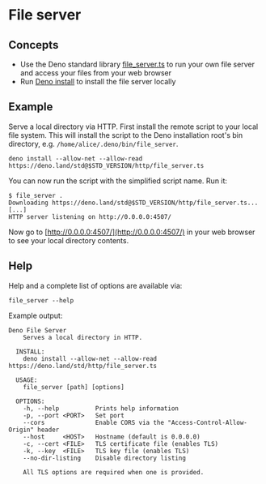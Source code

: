 <!-- L1..1
# File server
-->

# File server

<!-- L3..3
## Concepts
-->

## Concepts

<!-- L5..9
- Use the Deno standard library
  [file_server.ts](https://deno.land/std@$STD_VERSION/http/file_server.ts) to
  run your own file server and access your files from your web browser
- Run [Deno install](../tools/script_installer.md) to install the file server
  locally
-->

- Use the Deno standard library
  [file_server.ts](https://deno.land/std@$STD_VERSION/http/file_server.ts) to
  run your own file server and access your files from your web browser
- Run [Deno install](../tools/script_installer.md) to install the file server
  locally

<!-- L11..11
## Example
-->

## Example

<!-- L13..15
Serve a local directory via HTTP. First install the remote script to your local
file system. This will install the script to the Deno installation root's bin
directory, e.g. `/home/alice/.deno/bin/file_server`.
-->

Serve a local directory via HTTP. First install the remote script to your local
file system. This will install the script to the Deno installation root's bin
directory, e.g. `/home/alice/.deno/bin/file_server`.

<!-- L17..19
```shell
deno install --allow-net --allow-read https://deno.land/std@$STD_VERSION/http/file_server.ts
```
-->

```shell
deno install --allow-net --allow-read https://deno.land/std@$STD_VERSION/http/file_server.ts
```

<!-- L21..21
You can now run the script with the simplified script name. Run it:
-->

You can now run the script with the simplified script name. Run it:

<!-- L23..28
```shell
$ file_server .
Downloading https://deno.land/std@$STD_VERSION/http/file_server.ts...
[...]
HTTP server listening on http://0.0.0.0:4507/
```
-->

```shell
$ file_server .
Downloading https://deno.land/std@$STD_VERSION/http/file_server.ts...
[...]
HTTP server listening on http://0.0.0.0:4507/
```

<!-- L30..31
Now go to [http://0.0.0.0:4507/](http://0.0.0.0:4507/) in your web browser to
see your local directory contents.
-->

Now go to [http://0.0.0.0:4507/](http://0.0.0.0:4507/) in your web browser to
see your local directory contents.

<!-- L33..33
## Help
-->

## Help

<!-- L35..35
Help and a complete list of options are available via:
-->

Help and a complete list of options are available via:

<!-- L37..39
```shell
file_server --help
```
-->

```shell
file_server --help
```

<!-- L41..41
Example output:
-->

Example output:

<!-- L43..63
```
Deno File Server
    Serves a local directory in HTTP.

  INSTALL:
    deno install --allow-net --allow-read https://deno.land/std/http/file_server.ts

  USAGE:
    file_server [path] [options]

  OPTIONS:
    -h, --help          Prints help information
    -p, --port <PORT>   Set port
    --cors              Enable CORS via the "Access-Control-Allow-Origin" header
    --host     <HOST>   Hostname (default is 0.0.0.0)
    -c, --cert <FILE>   TLS certificate file (enables TLS)
    -k, --key  <FILE>   TLS key file (enables TLS)
    --no-dir-listing    Disable directory listing

    All TLS options are required when one is provided.
```
-->

```
Deno File Server
    Serves a local directory in HTTP.

  INSTALL:
    deno install --allow-net --allow-read https://deno.land/std/http/file_server.ts

  USAGE:
    file_server [path] [options]

  OPTIONS:
    -h, --help          Prints help information
    -p, --port <PORT>   Set port
    --cors              Enable CORS via the "Access-Control-Allow-Origin" header
    --host     <HOST>   Hostname (default is 0.0.0.0)
    -c, --cert <FILE>   TLS certificate file (enables TLS)
    -k, --key  <FILE>   TLS key file (enables TLS)
    --no-dir-listing    Disable directory listing

    All TLS options are required when one is provided.
```
